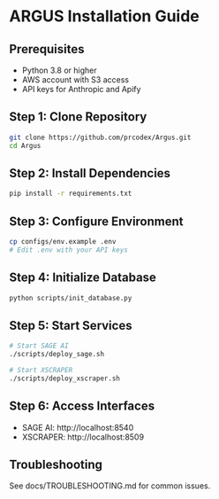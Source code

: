 # ARGUS Installation Guide

## Prerequisites
- Python 3.8 or higher
- AWS account with S3 access
- API keys for Anthropic and Apify

## Step 1: Clone Repository
```bash
git clone https://github.com/prcodex/Argus.git
cd Argus
```

## Step 2: Install Dependencies
```bash
pip install -r requirements.txt
```

## Step 3: Configure Environment
```bash
cp configs/env.example .env
# Edit .env with your API keys
```

## Step 4: Initialize Database
```bash
python scripts/init_database.py
```

## Step 5: Start Services
```bash
# Start SAGE AI
./scripts/deploy_sage.sh

# Start XSCRAPER
./scripts/deploy_xscraper.sh
```

## Step 6: Access Interfaces
- SAGE AI: http://localhost:8540
- XSCRAPER: http://localhost:8509

## Troubleshooting
See docs/TROUBLESHOOTING.md for common issues.
